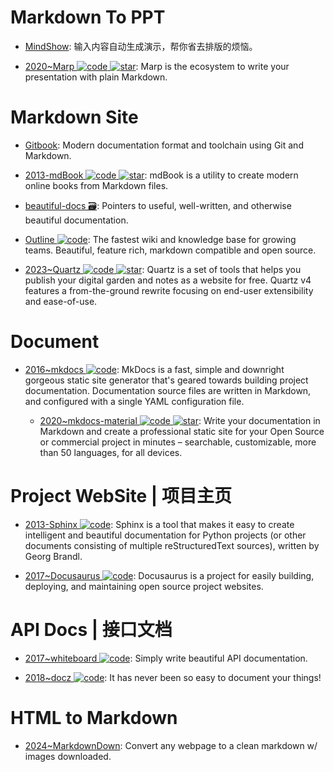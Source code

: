 # Markdown To PPT

- [MindShow](https://www.mindshow.fun/#/home): 输入内容自动生成演示，帮你省去排版的烦恼。

- [2020~Marp ![code](https://ng-tech.icu/assets/code.svg) ![star](https://img.shields.io/github/stars/marp-team/marp)](https://github.com/marp-team/marp): Marp is the ecosystem to write your presentation with plain Markdown.

# Markdown Site

- [Gitbook](https://github.com/GitbookIO/gitbook): Modern documentation format and toolchain using Git and Markdown.

- [2013-mdBook ![code](https://ng-tech.icu/assets/code.svg) ![star](https://img.shields.io/github/stars/rust-lang/mdBook)](https://github.com/rust-lang/mdBook): mdBook is a utility to create modern online books from Markdown files.

- [beautiful-docs 🗃️](https://github.com/PharkMillups/beautiful-docs): Pointers to useful, well-written, and otherwise beautiful documentation.

- [Outline ![code](https://ng-tech.icu/assets/code.svg)](https://github.com/outline/outline): The fastest wiki and knowledge base for growing teams. Beautiful, feature rich, markdown compatible and open source.

- [2023~Quartz ![code](https://ng-tech.icu/assets/code.svg) ![star](https://img.shields.io/github/stars/jackyzha0/quartz)](https://github.com/jackyzha0/quartz): Quartz is a set of tools that helps you publish your digital garden and notes as a website for free. Quartz v4 features a from-the-ground rewrite focusing on end-user extensibility and ease-of-use.

# Document

- [2016~mkdocs ![code](https://ng-tech.icu/assets/code.svg)](https://github.com/mkdocs/mkdocs/): MkDocs is a fast, simple and downright gorgeous static site generator that's geared towards building project documentation. Documentation source files are written in Markdown, and configured with a single YAML configuration file.

  - [2020~mkdocs-material ![code](https://ng-tech.icu/assets/code.svg) ![star](https://img.shields.io/github/stars/squidfunk/mkdocs-material)](https://github.com/squidfunk/mkdocs-material): Write your documentation in Markdown and create a professional static site for your Open Source or commercial project in minutes – searchable, customizable, more than 50 languages, for all devices.

# Project WebSite | 项目主页

- [2013-Sphinx ![code](https://ng-tech.icu/assets/code.svg)](https://github.com/sphinx-doc/sphinx): Sphinx is a tool that makes it easy to create intelligent and beautiful documentation for Python projects (or other documents consisting of multiple reStructuredText sources), written by Georg Brandl.

- [2017~Docusaurus ![code](https://ng-tech.icu/assets/code.svg)](https://parg.co/UtL): Docusaurus is a project for easily building, deploying, and maintaining open source project websites.

# API Docs | 接口文档

- [2017~whiteboard ![code](https://ng-tech.icu/assets/code.svg)](https://github.com/mpociot/whiteboard): Simply write beautiful API documentation.

- [2018~docz ![code](https://ng-tech.icu/assets/code.svg)](https://github.com/pedronauck/docz): It has never been so easy to document your things!

# HTML to Markdown

- [2024~MarkdownDown](https://markdowndown.vercel.app/): Convert any webpage to a clean markdown w/ images downloaded.
